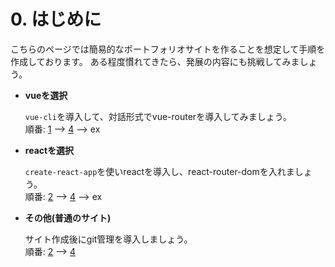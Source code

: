 # 0. はじめに

こちらのページでは簡易的なポートフォリオサイトを作ることを想定して手順を作成しております。
ある程度慣れてきたら、発展の内容にも挑戦してみましょう。

- **vueを選択**
  
  `vue-cli`を導入して、対話形式でvue-routerを導入してみましょう。<br>
  順番: [1](./1_vue.md) --> [4](./4_githubpages.md) --> ex



- **reactを選択** 
  
   `create-react-app`を使いreactを導入し、react-router-domを入れましょう。<br>
   順番: [2](./2_react.md) --> [4](./4_githubpages.md) --> ex



- **その他(普通のサイト)**
  
  サイト作成後にgit管理を導入しましょう。<br>
  順番: [2](./3_other.md) --> [4](./4_githubpages.md)
